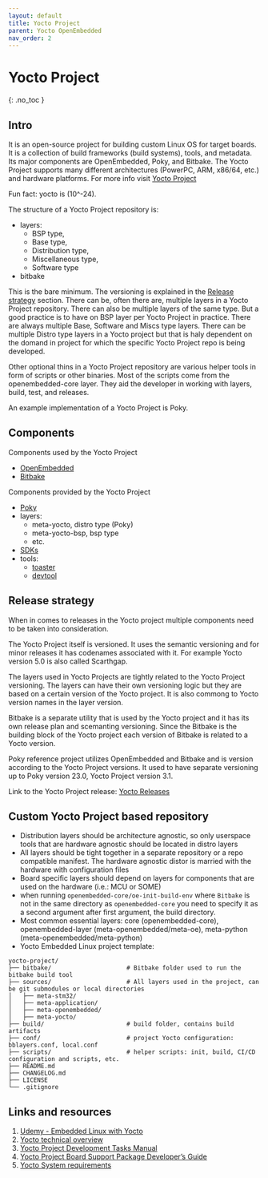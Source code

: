 ```yaml
---
layout: default
title: Yocto Project
parent: Yocto OpenEmbedded
nav_order: 2
---
```


# Yocto Project
{: .no_toc }

## Intro

It is an open-source project for building custom Linux OS for target boards.
It is a collection of build frameworks (build systems), tools, and metadata. 
Its major components are OpenEmbedded, Poky, and Bitbake. The Yocto Project 
supports many different architectures (PowerPC, ARM, x86/64, etc.) and hardware
platforms. For more info visit [Yocto Project](https://www.yoctoproject.org/)

Fun fact: yocto is (10^-24).

The structure of a Yocto Project repository is:
- layers:
    - BSP type, 
    - Base type, 
    - Distribution type, 
    - Miscellaneous type,
    - Software type
- bitbake

This is the bare minimum. The versioning is explained in the [Release strategy](#release-strategy) 
section. There can be, often there are, multiple layers in a Yocto Project 
repository. There can also be multiple layers of the same type.
But a good practice is to have on BSP layer per Yocto Project in practice.
There are always multiple Base, Software and Miscs type layers.
There can be multiple Distro type layers in a Yocto project but that is 
haly dependent on the domand in project for which the specific Yocto 
Project repo is being developed. 

Other optional thins in a Yocto Project repository are various helper tools
in form of scripts or other binaries. Most of the scripts come from the 
openembedded-core layer. They aid the developer in working with layers,
build, test, and releases.

An example implementation of a Yocto Project is Poky.

## Components

Components used by the Yocto Project
- [OpenEmbedded](./openembedded.md)
- [Bitbake](./bitbake.md)

Components provided by the Yocto Project
- [Poky](./poky.md)
- layers:
    - meta-yocto, distro type (Poky)
    - meta-yocto-bsp, bsp type
    - etc.
- [SDKs](./sdk.md)
- tools:
    - [toaster](./toaster.md)
    - [devtool](./devtool.md)

## Release strategy

When in comes to releases in the Yocto project multiple components need to be 
taken into consideration.

The Yocto Project itself is versioned. It uses the semantic
versioning and for minor releases it has codenames associated with it. For 
example Yocto version 5.0 is also called Scarthgap.

The layers used in Yocto Projects are tightly related to the Yocto Project 
versioning. The layers can have their own versioning logic but they are based 
on a certain version of the Yocto project. It is also commong to Yocto version
names in the layer version.

Bitbake is a separate utility that is used by the Yocto project and it has its 
own release plan and scemanting versioning. Since the Bitbake is the building 
block of the Yocto project each version of Bitbake is related to a Yocto
version.

Poky reference project utilizes OpenEmbedded and Bitbake and is version 
according to the Yocto Project versions. It used to have separate versioning 
up to Poky version 23.0, Yocto Project version 3.1. 

Link to the Yocto Project release: [Yocto Releases](https://wiki.yoctoproject.org/wiki/Releases)

## Custom Yocto Project based repository

- Distribution layers should be architecture agnostic, so only userspace tools 
that are hardware agnostic should be located in distro layers
- All layers should be tight together in a separate repository or a repo 
compatible manifest. The hardware agnostic distor is married with the hardware 
with configuration files
- Board specific layers should depend on layers for components that are used 
on the hardware (i.e.: MCU or SOME)
- when running `openembedded-core/oe-init-build-env` where `Bitbake` is not in 
the same directory as `openembedded-core` you need to specify it as a second 
argument after first argument, the build directory.
- Most common essential layers: core (openembedded-core), openembedded-layer 
(meta-openembedded/meta-oe), meta-python (meta-openembedded/meta-python)
- Yocto Embedded Linux project template:

```
yocto-project/
├── bitbake/                     # Bitbake folder used to run the bitbake build tool 
├── sources/                     # All layers used in the project, can be git submodules or local directories
│   ├── meta-stm32/
│   ├── meta-application/
│   ├── meta-openembedded/
│   ├── meta-yocto/
├── build/                       # build folder, contains build artifacts
├── conf/                        # project Yocto configuration: bblayers.conf, local.conf
├── scripts/                     # helper scripts: init, build, CI/CD configuration and scripts, etc.
├── README.md 
├── CHANGELOG.md 
├── LICENSE
└── .gitignore

```

## Links and resources

1. [Udemy - Embedded Linux with Yocto](https://www.udemy.com/course/embedded-linux-using-yocto/learn/lecture/21952330#overview)
2. [Yocto technical overview](https://www.yoctoproject.org/development/technical-overview/)
3. [Yocto Project Development Tasks Manual](https://docs.yoctoproject.org/dev-manual/index.html)
4. [Yocto Project Board Support Package Developer’s Guide](https://docs.yoctoproject.org/bsp-guide/index.html)
5. [Yocto System requirements](https://docs.yoctoproject.org/ref-manual/system-requirements.html)

